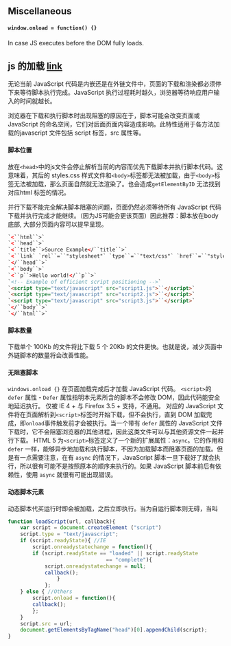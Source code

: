 ## Miscellaneous
#### `window.onload = function() {}` 
In case JS executes before the DOM fully loads. 

## js 的加载 [link]([https://www.ibm.com/developerworks/cn/web/1308_caiys_jsload/index.html](https://www.ibm.com/developerworks/cn/web/1308_caiys_jsload/index.html))
无论当前 JavaScript 代码是内嵌还是在外链文件中，页面的下载和渲染都必须停下来等待脚本执行完成。JavaScript 执行过程耗时越久，浏览器等待响应用户输入的时间就越长。

浏览器在下载和执行脚本时出现阻塞的原因在于，脚本可能会改变页面或 JavaScript 的命名空间，它们对后面页面内容造成影响。此特性适用于各方法加载的javascript 文件包括 script 标签，src 属性等。

#### 脚本位置
放在`<head>`中的js文件会停止解析当前的内容而优先下载脚本并执行脚本代码。这意味着，其后的 styles.css 样式文件和`<body>`标签都无法被加载，由于`<body>`标签无法被加载，那么页面自然就无法渲染了。也会造成`getElementByID` 无法找到对应html 标签的情况。

并行下载不能完全解决脚本阻塞的问题，页面仍然必须等待所有 JavaScript 代码下载并执行完成才能继续。（因为JS可能会更该页面）因此推荐：脚本放在body底部, 大部分页面内容可以提早呈现。
~~~html
`<``html``>`
`<``head``>`
`<``title``>Source Example</``title``>`
`<``link` `rel``=``"stylesheet"` `type``=``"text/css"` `href``=``"styles.css"``>`
`</``head``>`
`<``body``>`
`<``p``>Hello world!</``p``>`
`<!-- Example of efficient script positioning -->`
`<script type="text/javascript" src="script1.js">``</script>`
`<script type="text/javascript" src="script2.js">``</script>`
`<script type="text/javascript" src="script3.js">``</script>`
`</``body``>`
`</``html``>`
~~~

#### 脚本数量
下载单个 100Kb 的文件将比下载 5 个 20Kb 的文件更快。也就是说，减少页面中外链脚本的数量将会改善性能。

#### 无阻塞脚本
`windows.onload {}` 在页面加载完成后才加载 JavaScript 代码。
`<script>`的`defer` 属性 - `Defer` 属性指明本元素所含的脚本不会修改 DOM，因此代码能安全地延迟执行。 仅被 IE 4 + 与 Firefox 3.5 + 支持，不通用。 对应的 JavaScript 文件将在页面解析到`<script>`标签时开始下载，但不会执行，直到 DOM 加载完成，即`onload`事件触发前才会被执行。当一个带有 `defer` 属性的 JavaScript 文件下载时，它不会阻塞浏览器的其他进程，因此这类文件可以与其他资源文件一起并行下载。
HTML 5 为`<script>`标签定义了一个新的扩展属性：`async`。它的作用和 `defer` 一样，能够异步地加载和执行脚本，不因为加载脚本而阻塞页面的加载。但是有一点需要注意，在有 `async` 的情况下，JavaScript 脚本一旦下载好了就会执行，所以很有可能不是按照原本的顺序来执行的。如果 JavaScript 脚本前后有依赖性，使用 `async` 就很有可能出现错误。

#### 动态脚本元素
 动态脚本代买运行时即会被加载，之后立即执行。当为自运行脚本则无碍，当叫
~~~javascript
function loadScript(url, callback){
	var script = document.createElement ("script")
	script.type = "text/javascript";
	if (script.readyState){ //IE
		script.onreadystatechange = function(){
		if (script.readyState == "loaded" || script.readyState
		  						== "complete"){
			script.onreadystatechange = null;
			callback();
				}
			};
	} else { //Others
		script.onload = function(){
		callback();
		};
	}
	script.src = url;
	document.getElementsByTagName("head")[0].appendChild(script);
}
~~~









<!--stackedit_data:
eyJoaXN0b3J5IjpbMTA3NTc4MjA4MCwtMTg4MDU0NjU3NSwxOD
E4MDc4NDMzLC01MzM2NDc3MzksOTQ3NTg1NDM2LDg0Mjg0ODUy
LDE1MDgyOTc0MDgsLTc0ODU4NTI5OSwyNTA2MTYwMTQsLTIwOD
g3NDY2MTJdfQ==
-->